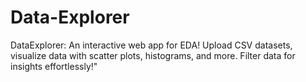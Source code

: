 # Data-Explorer
DataExplorer: An interactive web app for EDA! Upload CSV datasets, visualize data with scatter plots, histograms, and more. Filter data for insights effortlessly!"
